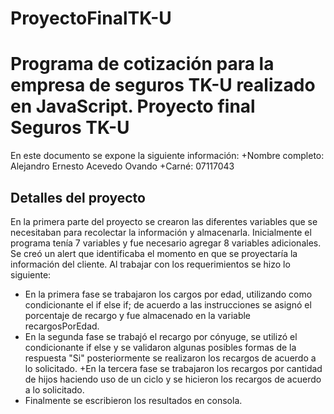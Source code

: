 # ProyectoFinalTK-U
Programa de cotización para la empresa de seguros TK-U realizado en JavaScript.
Proyecto final Seguros TK-U
===========================
En este documento se expone la siguiente información:
+Nombre completo: Alejandro Ernesto Acevedo Ovando
+Carné: 07117043

Detalles del proyecto
---------------------
En la primera parte del proyecto se crearon las diferentes variables que se necesitaban para recolectar la información y almacenarla. Inicialmente el programa tenía 7 variables y fue necesario agregar 8 variables adicionales. Se creó un alert que identificaba el momento en que se proyectaría la información del cliente. Al trabajar con los requerimientos se hizo lo siguiente:
+ En la primera fase se trabajaron los cargos por edad, utilizando como condicionante el if else if; de acuerdo a las instrucciones se asignó el porcentaje de recargo y fue almacenado en la variable recargosPorEdad.
+ En la segunda fase se trabajó el recargo por cónyuge, se utilizó el condicionante if else y se validaron algunas posibles formas de la respuesta "Si" posteriormente se realizaron los recargos de acuerdo a lo solicitado.
+En la tercera fase se trabajaron los recargos por cantidad de hijos haciendo uso de un ciclo y se hicieron los recargos de acuerdo a lo solicitado.
+ Finalmente se escribieron los resultados en consola.
